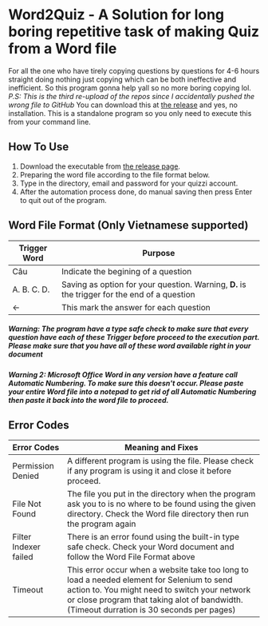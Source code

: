 # Word2Quiz - A Solution for long boring repetitive task of making Quiz from a Word file
For all the one who have tirely copying questions by questions for 4-6 hours straight doing nothing just copying which can be both ineffective and inefficient. So this program gonna help yall so no more boring copying lol.
*P.S: This is the third re-upload of the repos since I accidentally pushed the wrong file to GitHub*
You can download this at [the release](https://github.com/mrunknown6000/Word2Quiz/releases/tag/stable) and yes, no installation. This is a standalone program so you only need to execute this from your command line.

## How To Use
1. Download the executable from [the release page](https://github.com/mrunknown6000/Word2Quiz/releases/tag/stable).
2. Preparing the word file according to the file format below.
3. Type in the directory, email and password for your quizzi account.
4. After the automation process done, do manual saving then press Enter to quit out of the program.

## Word File Format (Only Vietnamese supported)
| **Trigger Word** | **Purpose**|
|------------------|------------|
| Câu              | Indicate the begining of a question|
| A. B. C. D.      | Saving as option for your question. Warning, **D.** is the trigger for the end of a question|
| <- | This mark the answer for each question|
##### **Warning**: The program have a type safe check to make sure that every question have each of these Trigger before proceed to the execution part. Please make sure that you have all of these word available right in your document
##### **Warning 2**: Microsoft Office Word in any version have a feature call Automatic Numbering. To make sure this doesn't occur. Please paste your entire Word file into a notepad to get rid of all Automatic Numbering then paste it back into the word file to proceed.

## Error Codes
| **Error Codes** | **Meaning and Fixes** |
| ----------------|-----------------------|
| Permission Denied| A different program is using the file. Please check if any program is using it and close it before proceed.|
| File Not Found | The file you put in the directory when the program ask you to is no where to be found using the given directory. Check the Word file directory then run the program again|
| Filter Indexer failed| There is an error found using the built-in type safe check. Check your Word document and follow the Word File Format above|
| Timeout | This error occur when a website take too long to load a needed element for Selenium to send action to. You might need to switch your network or close program that taking alot of bandwidth. (Timeout durration is 30 seconds per pages)
